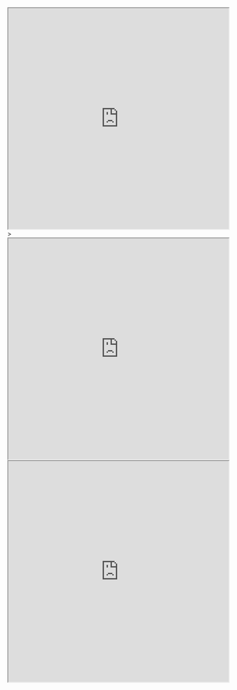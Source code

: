 <iframe
	src="https://help.obsidian.md/Home"
	width="500"
	height="500"
></iframe>
>
<iframe
	src="https://help.obsidian.md/Editing+and+formatting/Obsidian+Flavored+Markdown"
	width="500"
	height="500"
></iframe>

<iframe
	src="https://help.obsidian.md/Editing+and+formatting/Callouts#Supported+types"
	width="500"
	height="500"
></iframe>